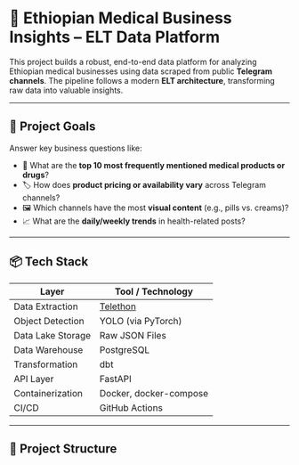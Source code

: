# 🏥 Ethiopian Medical Business Insights – ELT Data Platform

This project builds a robust, end-to-end data platform for analyzing Ethiopian medical businesses using data scraped from public **Telegram channels**. The pipeline follows a modern **ELT architecture**, transforming raw data into valuable insights.

---

## 🚀 Project Goals

Answer key business questions like:

- 📌 What are the **top 10 most frequently mentioned medical products or drugs**?
- 🏷️ How does **product pricing or availability vary** across Telegram channels?
- 🖼️ Which channels have the most **visual content** (e.g., pills vs. creams)?
- 📈 What are the **daily/weekly trends** in health-related posts?

---

## 📦 Tech Stack

| Layer              | Tool / Technology        |
|-------------------|--------------------------|
| Data Extraction    | [Telethon](https://github.com/LonamiWebs/Telethon)            |
| Object Detection   | YOLO (via PyTorch)       |
| Data Lake Storage  | Raw JSON Files           |
| Data Warehouse     | PostgreSQL               |
| Transformation     | dbt                      |
| API Layer          | FastAPI                  |
| Containerization   | Docker, docker-compose   |
| CI/CD              | GitHub Actions           |

---

## 📁 Project Structure

